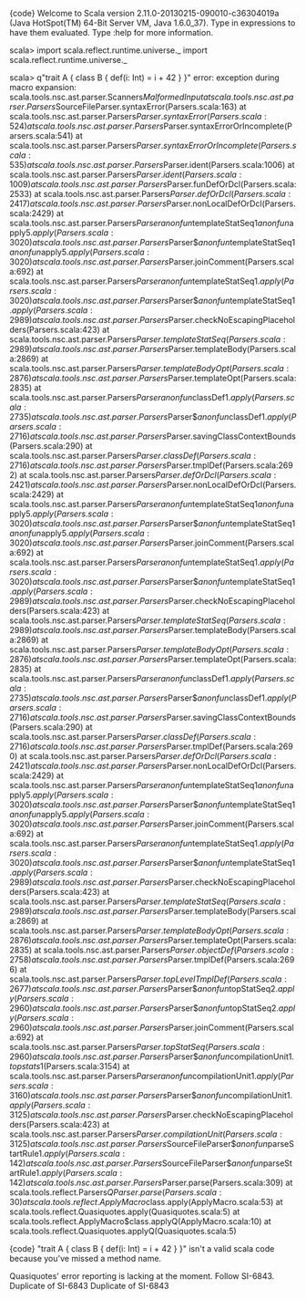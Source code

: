 {code}
Welcome to Scala version 2.11.0-20130215-090010-c36304019a (Java HotSpot(TM) 64-Bit Server VM, Java 1.6.0_37).
Type in expressions to have them evaluated.
Type :help for more information.

scala> import scala.reflect.runtime.universe._
import scala.reflect.runtime.universe._

scala> q"trait A { class B { def(i: Int) = i + 42 } }"
error: exception during macro expansion: 
scala.tools.nsc.ast.parser.Scanners$MalformedInput
	at scala.tools.nsc.ast.parser.Parsers$SourceFileParser.syntaxError(Parsers.scala:163)
	at scala.tools.nsc.ast.parser.Parsers$Parser.syntaxError(Parsers.scala:524)
	at scala.tools.nsc.ast.parser.Parsers$Parser.syntaxErrorOrIncomplete(Parsers.scala:541)
	at scala.tools.nsc.ast.parser.Parsers$Parser.syntaxErrorOrIncomplete(Parsers.scala:535)
	at scala.tools.nsc.ast.parser.Parsers$Parser.ident(Parsers.scala:1006)
	at scala.tools.nsc.ast.parser.Parsers$Parser.ident(Parsers.scala:1009)
	at scala.tools.nsc.ast.parser.Parsers$Parser.funDefOrDcl(Parsers.scala:2533)
	at scala.tools.nsc.ast.parser.Parsers$Parser.defOrDcl(Parsers.scala:2417)
	at scala.tools.nsc.ast.parser.Parsers$Parser.nonLocalDefOrDcl(Parsers.scala:2429)
	at scala.tools.nsc.ast.parser.Parsers$Parser$$anonfun$templateStatSeq$1$$anonfun$apply$5.apply(Parsers.scala:3020)
	at scala.tools.nsc.ast.parser.Parsers$Parser$$anonfun$templateStatSeq$1$$anonfun$apply$5.apply(Parsers.scala:3020)
	at scala.tools.nsc.ast.parser.Parsers$Parser.joinComment(Parsers.scala:692)
	at scala.tools.nsc.ast.parser.Parsers$Parser$$anonfun$templateStatSeq$1.apply(Parsers.scala:3020)
	at scala.tools.nsc.ast.parser.Parsers$Parser$$anonfun$templateStatSeq$1.apply(Parsers.scala:2989)
	at scala.tools.nsc.ast.parser.Parsers$Parser.checkNoEscapingPlaceholders(Parsers.scala:423)
	at scala.tools.nsc.ast.parser.Parsers$Parser.templateStatSeq(Parsers.scala:2989)
	at scala.tools.nsc.ast.parser.Parsers$Parser.templateBody(Parsers.scala:2869)
	at scala.tools.nsc.ast.parser.Parsers$Parser.templateBodyOpt(Parsers.scala:2876)
	at scala.tools.nsc.ast.parser.Parsers$Parser.templateOpt(Parsers.scala:2835)
	at scala.tools.nsc.ast.parser.Parsers$Parser$$anonfun$classDef$1.apply(Parsers.scala:2735)
	at scala.tools.nsc.ast.parser.Parsers$Parser$$anonfun$classDef$1.apply(Parsers.scala:2716)
	at scala.tools.nsc.ast.parser.Parsers$Parser.savingClassContextBounds(Parsers.scala:290)
	at scala.tools.nsc.ast.parser.Parsers$Parser.classDef(Parsers.scala:2716)
	at scala.tools.nsc.ast.parser.Parsers$Parser.tmplDef(Parsers.scala:2692)
	at scala.tools.nsc.ast.parser.Parsers$Parser.defOrDcl(Parsers.scala:2421)
	at scala.tools.nsc.ast.parser.Parsers$Parser.nonLocalDefOrDcl(Parsers.scala:2429)
	at scala.tools.nsc.ast.parser.Parsers$Parser$$anonfun$templateStatSeq$1$$anonfun$apply$5.apply(Parsers.scala:3020)
	at scala.tools.nsc.ast.parser.Parsers$Parser$$anonfun$templateStatSeq$1$$anonfun$apply$5.apply(Parsers.scala:3020)
	at scala.tools.nsc.ast.parser.Parsers$Parser.joinComment(Parsers.scala:692)
	at scala.tools.nsc.ast.parser.Parsers$Parser$$anonfun$templateStatSeq$1.apply(Parsers.scala:3020)
	at scala.tools.nsc.ast.parser.Parsers$Parser$$anonfun$templateStatSeq$1.apply(Parsers.scala:2989)
	at scala.tools.nsc.ast.parser.Parsers$Parser.checkNoEscapingPlaceholders(Parsers.scala:423)
	at scala.tools.nsc.ast.parser.Parsers$Parser.templateStatSeq(Parsers.scala:2989)
	at scala.tools.nsc.ast.parser.Parsers$Parser.templateBody(Parsers.scala:2869)
	at scala.tools.nsc.ast.parser.Parsers$Parser.templateBodyOpt(Parsers.scala:2876)
	at scala.tools.nsc.ast.parser.Parsers$Parser.templateOpt(Parsers.scala:2835)
	at scala.tools.nsc.ast.parser.Parsers$Parser$$anonfun$classDef$1.apply(Parsers.scala:2735)
	at scala.tools.nsc.ast.parser.Parsers$Parser$$anonfun$classDef$1.apply(Parsers.scala:2716)
	at scala.tools.nsc.ast.parser.Parsers$Parser.savingClassContextBounds(Parsers.scala:290)
	at scala.tools.nsc.ast.parser.Parsers$Parser.classDef(Parsers.scala:2716)
	at scala.tools.nsc.ast.parser.Parsers$Parser.tmplDef(Parsers.scala:2690)
	at scala.tools.nsc.ast.parser.Parsers$Parser.defOrDcl(Parsers.scala:2421)
	at scala.tools.nsc.ast.parser.Parsers$Parser.nonLocalDefOrDcl(Parsers.scala:2429)
	at scala.tools.nsc.ast.parser.Parsers$Parser$$anonfun$templateStatSeq$1$$anonfun$apply$5.apply(Parsers.scala:3020)
	at scala.tools.nsc.ast.parser.Parsers$Parser$$anonfun$templateStatSeq$1$$anonfun$apply$5.apply(Parsers.scala:3020)
	at scala.tools.nsc.ast.parser.Parsers$Parser.joinComment(Parsers.scala:692)
	at scala.tools.nsc.ast.parser.Parsers$Parser$$anonfun$templateStatSeq$1.apply(Parsers.scala:3020)
	at scala.tools.nsc.ast.parser.Parsers$Parser$$anonfun$templateStatSeq$1.apply(Parsers.scala:2989)
	at scala.tools.nsc.ast.parser.Parsers$Parser.checkNoEscapingPlaceholders(Parsers.scala:423)
	at scala.tools.nsc.ast.parser.Parsers$Parser.templateStatSeq(Parsers.scala:2989)
	at scala.tools.nsc.ast.parser.Parsers$Parser.templateBody(Parsers.scala:2869)
	at scala.tools.nsc.ast.parser.Parsers$Parser.templateBodyOpt(Parsers.scala:2876)
	at scala.tools.nsc.ast.parser.Parsers$Parser.templateOpt(Parsers.scala:2835)
	at scala.tools.nsc.ast.parser.Parsers$Parser.objectDef(Parsers.scala:2758)
	at scala.tools.nsc.ast.parser.Parsers$Parser.tmplDef(Parsers.scala:2696)
	at scala.tools.nsc.ast.parser.Parsers$Parser.topLevelTmplDef(Parsers.scala:2677)
	at scala.tools.nsc.ast.parser.Parsers$Parser$$anonfun$topStatSeq$2.apply(Parsers.scala:2960)
	at scala.tools.nsc.ast.parser.Parsers$Parser$$anonfun$topStatSeq$2.apply(Parsers.scala:2960)
	at scala.tools.nsc.ast.parser.Parsers$Parser.joinComment(Parsers.scala:692)
	at scala.tools.nsc.ast.parser.Parsers$Parser.topStatSeq(Parsers.scala:2960)
	at scala.tools.nsc.ast.parser.Parsers$Parser$$anonfun$compilationUnit$1.topstats$1(Parsers.scala:3154)
	at scala.tools.nsc.ast.parser.Parsers$Parser$$anonfun$compilationUnit$1.apply(Parsers.scala:3160)
	at scala.tools.nsc.ast.parser.Parsers$Parser$$anonfun$compilationUnit$1.apply(Parsers.scala:3125)
	at scala.tools.nsc.ast.parser.Parsers$Parser.checkNoEscapingPlaceholders(Parsers.scala:423)
	at scala.tools.nsc.ast.parser.Parsers$Parser.compilationUnit(Parsers.scala:3125)
	at scala.tools.nsc.ast.parser.Parsers$SourceFileParser$$anonfun$parseStartRule$1.apply(Parsers.scala:142)
	at scala.tools.nsc.ast.parser.Parsers$SourceFileParser$$anonfun$parseStartRule$1.apply(Parsers.scala:142)
	at scala.tools.nsc.ast.parser.Parsers$Parser.parse(Parsers.scala:309)
	at scala.tools.reflect.Parsers$QParser.parse(Parsers.scala:30)
	at scala.tools.reflect.ApplyMacro$class.apply(ApplyMacro.scala:53)
	at scala.tools.reflect.Quasiquotes.apply(Quasiquotes.scala:5)
	at scala.tools.reflect.ApplyMacro$class.applyQ(ApplyMacro.scala:10)
	at scala.tools.reflect.Quasiquotes.applyQ(Quasiquotes.scala:5)

{code}
"trait A { class B { def(i: Int) = i + 42 } }" isn't a valid scala code because you've missed a method name.

Quasiquotes' error reporting is lacking at the moment. Follow SI-6843.
Duplicate of SI-6843
Duplicate of SI-6843
